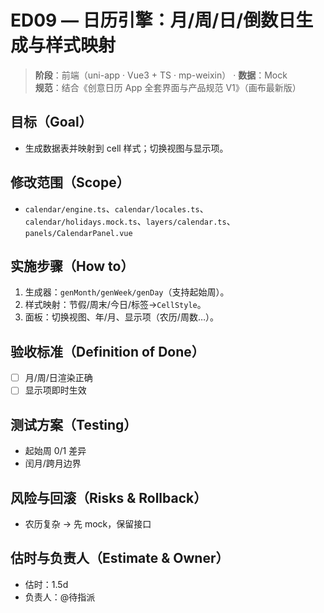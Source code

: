# ED09 — 日历引擎：月/周/日/倒数日生成与样式映射

> **阶段**：前端（uni-app · Vue3 + TS · mp-weixin） · **数据**：Mock  
> **规范**：结合《创意日历 App 全套界面与产品规范 V1》（画布最新版）

## 目标（Goal）
- 生成数据表并映射到 cell 样式；切换视图与显示项。

## 修改范围（Scope）
- `calendar/engine.ts`、`calendar/locales.ts`、`calendar/holidays.mock.ts`、`layers/calendar.ts`、`panels/CalendarPanel.vue`

## 实施步骤（How to）
1) 生成器：`genMonth/genWeek/genDay`（支持起始周）。
2) 样式映射：节假/周末/今日/标签→`CellStyle`。
3) 面板：切换视图、年/月、显示项（农历/周数…）。

## 验收标准（Definition of Done）
- [ ] 月/周/日渲染正确
- [ ] 显示项即时生效

## 测试方案（Testing）
- 起始周 0/1 差异
- 闰月/跨月边界

## 风险与回滚（Risks & Rollback）
- 农历复杂 → 先 mock，保留接口

## 估时与负责人（Estimate & Owner）
- 估时：1.5d
- 负责人：@待指派
